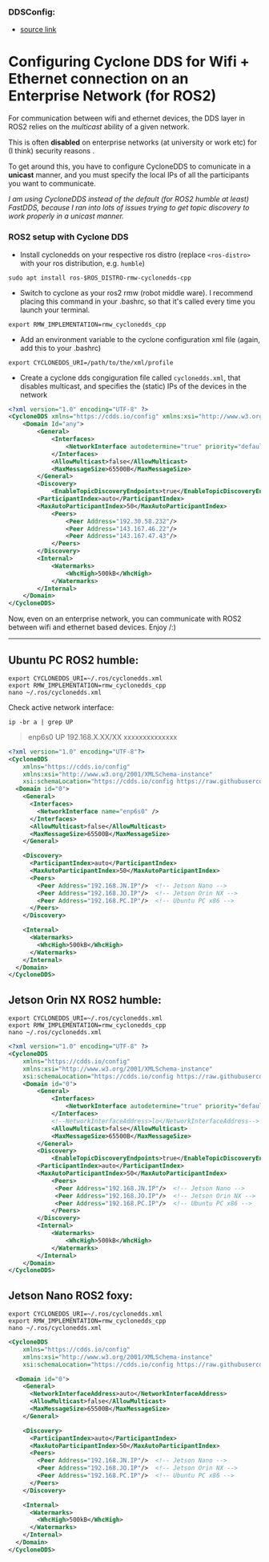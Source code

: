 
### DDSConfig:

- [source link](https://gist.github.com/robosam2003/d5fcfaf4bfd55298d86c1460cb7fc60c)<br/>


# Configuring Cyclone DDS for Wifi + Ethernet connection on an Enterprise Network (for ROS2)

For communication between wifi and ethernet devices, the DDS layer in ROS2 relies on the _multicast_ ability of a given network. 

This is often **disabled** on enterprise networks (at university or work etc) for (I think) security reasons .

To get around this, you have to configure CycloneDDS to comunicate in a **unicast**  manner, and you must specify the local IPs
of all the participants you want to communicate.

_I am using CycloneDDS instead of the default (for ROS2 humble at least) FastDDS, because I ran into lots of issues trying to get topic 
discovery to work properly in a unicast manner._

### ROS2 setup with Cyclone DDS
- Install cyclonedds on your respective ros distro (replace `<ros-distro>` with your ros distribution, e.g. `humble`)
```
sudo apt install ros-$ROS_DISTRO-rmw-cyclonedds-cpp
```
- Switch to cyclone as your ros2 rmw (robot middle ware). I recommend placing this command in your .bashrc, so that it's called every 
time you launch your terminal.
```
export RMW_IMPLEMENTATION=rmw_cyclonedds_cpp
```
- Add an environment variable to the cyclone configuration xml file (again, add this to your .bashrc)
```
export CYCLONEDDS_URI=/path/to/the/xml/profile
```
- Create a cyclone dds congiguration file called `cyclonedds.xml`, that disables multicast, and specifies the (static) IPs of the
devices in the network
```xml
<?xml version="1.0" encoding="UTF-8" ?>
<CycloneDDS xmlns="https://cdds.io/config" xmlns:xsi="http://www.w3.org/2001/XMLSchema-instance" xsi:schemaLocation="https://cdds.io/config https://raw.githubusercontent.com/eclipse-cyclonedds/cyclonedds/master/etc/cyclonedds.xsd">
    <Domain Id="any">
        <General>
            <Interfaces>
                <NetworkInterface autodetermine="true" priority="default" />
            </Interfaces>
            <AllowMulticast>false</AllowMulticast>
            <MaxMessageSize>65500B</MaxMessageSize>
        </General>
        <Discovery>
            <EnableTopicDiscoveryEndpoints>true</EnableTopicDiscoveryEndpoints>
        <ParticipantIndex>auto</ParticipantIndex>
        <MaxAutoParticipantIndex>50</MaxAutoParticipantIndex>
            <Peers>
                <Peer Address="192.30.58.232"/>
                <Peer Address="143.167.46.22"/>
                <Peer Address="143.167.47.43"/>
            </Peers>
        </Discovery>
        <Internal>
            <Watermarks>
                <WhcHigh>500kB</WhcHigh>
            </Watermarks>
        </Internal>
    </Domain>
</CycloneDDS>
```

Now, even on an enterprise network, you can communicate with ROS2 between wifi and ethernet based devices. Enjoy /:) 

_____________


## Ubuntu PC ROS2 humble:



```
export CYCLONEDDS_URI=~/.ros/cyclonedds.xml
export RMW_IMPLEMENTATION=rmw_cyclonedds_cpp
nano ~/.ros/cyclonedds.xml
```

Check active network interface:
```
ip -br a | grep UP
```

> enp6s0           UP             192.168.X.XX/XX xxxxxxxxxxxxxx


```xml
<?xml version="1.0" encoding="UTF-8"?>
<CycloneDDS
    xmlns="https://cdds.io/config"
    xmlns:xsi="http://www.w3.org/2001/XMLSchema-instance"
    xsi:schemaLocation="https://cdds.io/config https://raw.githubusercontent.com/eclipse-cyclonedds/cyclonedds/master/etc/cyclonedds.xsd">
  <Domain id="0">
    <General>
      <Interfaces>
        <NetworkInterface name="enp6s0" />
      </Interfaces>
      <AllowMulticast>false</AllowMulticast>
      <MaxMessageSize>65500B</MaxMessageSize>
    </General>

    <Discovery>
      <ParticipantIndex>auto</ParticipantIndex>
      <MaxAutoParticipantIndex>50</MaxAutoParticipantIndex>
      <Peers>
        <Peer Address="192.168.JN.IP"/>  <!-- Jetson Nano -->
        <Peer Address="192.168.JO.IP"/>  <!-- Jetson Orin NX -->
        <Peer Address="192.168.PC.IP"/>  <!-- Ubuntu PC x86 -->
      </Peers>
    </Discovery>

    <Internal>
      <Watermarks>
        <WhcHigh>500kB</WhcHigh>
      </Watermarks>
    </Internal>
  </Domain>
</CycloneDDS>
```

## Jetson Orin NX ROS2 humble:
```
export CYCLONEDDS_URI=~/.ros/cyclonedds.xml
export RMW_IMPLEMENTATION=rmw_cyclonedds_cpp
nano ~/.ros/cyclonedds.xml
```

```xml
<?xml version="1.0" encoding="UTF-8" ?>
<CycloneDDS
    xmlns="https://cdds.io/config"
    xmlns:xsi="http://www.w3.org/2001/XMLSchema-instance"
    xsi:schemaLocation="https://cdds.io/config https://raw.githubusercontent.com/eclipse-cyclonedds/cyclonedds/master/etc/cyclonedds.xsd">
    <Domain id="0">
        <General>
            <Interfaces>
                <NetworkInterface autodetermine="true" priority="default" />
            </Interfaces>
            <!--NetworkInterfaceAddress>lo</NetworkInterfaceAddress-->
            <AllowMulticast>false</AllowMulticast>
            <MaxMessageSize>65500B</MaxMessageSize>
        </General>
        <Discovery>
            <EnableTopicDiscoveryEndpoints>true</EnableTopicDiscoveryEndpoints>
        <ParticipantIndex>auto</ParticipantIndex>
        <MaxAutoParticipantIndex>50</MaxAutoParticipantIndex>
            <Peers>
             <Peer Address="192.168.JN.IP"/>  <!-- Jetson Nano -->
             <Peer Address="192.168.JO.IP"/>  <!-- Jetson Orin NX -->
             <Peer Address="192.168.PC.IP"/>  <!-- Ubuntu PC x86 -->
            </Peers>
        </Discovery>
        <Internal>
            <Watermarks>
                <WhcHigh>500kB</WhcHigh>
            </Watermarks>
        </Internal>
    </Domain>
</CycloneDDS>
```

## Jetson Nano ROS2 foxy:
```
export CYCLONEDDS_URI=~/.ros/cyclonedds.xml
export RMW_IMPLEMENTATION=rmw_cyclonedds_cpp
nano ~/.ros/cyclonedds.xml
```

```xml
<CycloneDDS
    xmlns="https://cdds.io/config"
    xmlns:xsi="http://www.w3.org/2001/XMLSchema-instance"
    xsi:schemaLocation="https://cdds.io/config https://raw.githubusercontent.com/eclipse-cyclonedds/cyclonedds/master/etc/cyclonedds.xsd">

  <Domain id="0">
    <General>
      <NetworkInterfaceAddress>auto</NetworkInterfaceAddress>
      <AllowMulticast>false</AllowMulticast>
      <MaxMessageSize>65500B</MaxMessageSize>
    </General>

    <Discovery>
      <ParticipantIndex>auto</ParticipantIndex>
      <MaxAutoParticipantIndex>50</MaxAutoParticipantIndex>
      <Peers>
        <Peer Address="192.168.JN.IP"/>  <!-- Jetson Nano -->
        <Peer Address="192.168.JO.IP"/>  <!-- Jetson Orin NX -->
        <Peer Address="192.168.PC.IP"/>  <!-- Ubuntu PC x86 -->
      </Peers>
    </Discovery>

    <Internal>
      <Watermarks>
        <WhcHigh>500kB</WhcHigh>
      </Watermarks>
    </Internal>
  </Domain>
</CycloneDDS>

```


